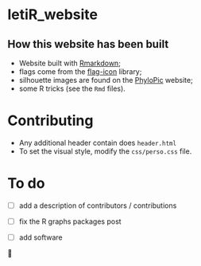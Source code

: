 # letiR_website

## How this website has been built

- Website built with [Rmarkdown](http://rmarkdown.rstudio.com/rmarkdown_websites.html");
- flags come from the [flag-icon](http://flag-icon-css.lip.is) library;
- silhouette images are found on the [PhyloPic](http://phylopic.org) website;
- some R tricks (see the `Rmd` files).

# Contributing

- Any additional header contain does `header.html`
- To set the visual style, modify the `css/perso.css` file.


# To do

- [ ] add a description of contributors / contributions
- [ ] fix the R graphs packages post
- [ ] add software


:blowfish:
